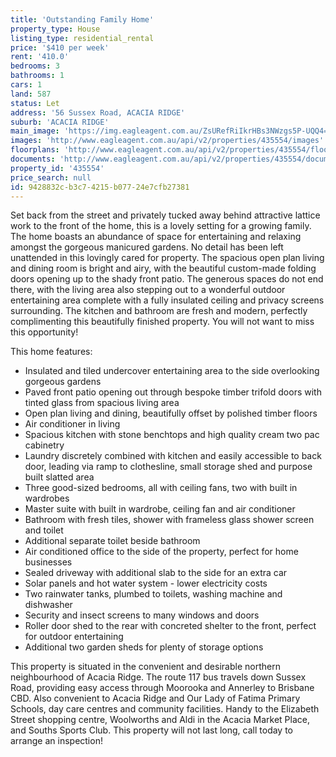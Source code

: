 ```yaml
---
title: 'Outstanding Family Home'
property_type: House
listing_type: residential_rental
price: '$410 per week'
rent: '410.0'
bedrooms: 3
bathrooms: 1
cars: 1
land: 587
status: Let
address: '56 Sussex Road, ACACIA RIDGE'
suburb: 'ACACIA RIDGE'
main_image: 'https://img.eagleagent.com.au/ZsURefRiIkrHBs3NWzgs5P-UQQ4=/1280x854/smart/https://s3-us-west-2.amazonaws.com/eagleagent-orig/images/6825543/425292514-image-M.jpg'
images: 'http://www.eagleagent.com.au/api/v2/properties/435554/images'
floorplans: 'http://www.eagleagent.com.au/api/v2/properties/435554/floorplans'
documents: 'http://www.eagleagent.com.au/api/v2/properties/435554/documents'
property_id: '435554'
price_search: null
id: 9428832c-b3c7-4215-b077-24e7cfb27381
---
```

Set back from the street and privately tucked away behind attractive lattice work to the front of the home, this is a lovely setting for a growing family. The home boasts an abundance of space for entertaining and relaxing amongst the gorgeous manicured gardens. No detail has been left unattended in this lovingly cared for property. The spacious open plan living and dining room is bright and airy, with the beautiful custom-made folding doors opening up to the shady front patio. The generous spaces do not end there, with the living area also stepping out to a wonderful outdoor entertaining area complete with a fully insulated ceiling and privacy screens surrounding. The kitchen and bathroom are fresh and modern, perfectly complimenting this beautifully finished property. You will not want to miss this opportunity!

This home features:

*  Insulated and tiled undercover entertaining area to the side overlooking gorgeous gardens
*  Paved front patio opening out through bespoke timber trifold doors with tinted glass from spacious living area
*  Open plan living and dining, beautifully offset by polished timber floors
*  Air conditioner in living
*  Spacious kitchen with stone benchtops and high quality cream two pac cabinetry
*  Laundry discretely combined with kitchen and easily accessible to back door, leading via ramp to clothesline, small storage shed and purpose built slatted area
*  Three good-sized bedrooms, all with ceiling fans, two with built in wardrobes
*  Master suite with built in wardrobe, ceiling fan and air conditioner
*  Bathroom with fresh tiles, shower with frameless glass shower screen and toilet
*  Additional separate toilet beside bathroom
*  Air conditioned office to the side of the property, perfect for home businesses
*  Sealed driveway with additional slab to the side for an extra car
*  Solar panels and hot water system - lower electricity costs
*  Two rainwater tanks, plumbed to toilets, washing machine and dishwasher
*  Security and insect screens to many windows and doors
*  Roller door shed to the rear with concreted shelter to the front, perfect for outdoor entertaining
*  Additional two garden sheds for plenty of storage options

This property is situated in the convenient and desirable northern neighbourhood of Acacia Ridge. The route 117 bus travels down Sussex Road, providing easy access through Moorooka and Annerley to Brisbane CBD. Also convenient to Acacia Ridge and Our Lady of Fatima Primary Schools, day care centres and community facilities. Handy to the Elizabeth Street shopping centre, Woolworths and Aldi in the Acacia Market Place, and Souths Sports Club. This property will not last long, call today to arrange an inspection!
